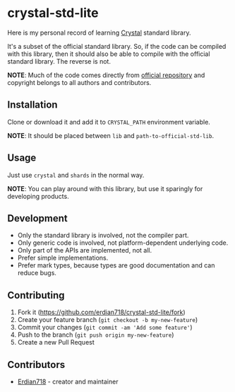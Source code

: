 # crystal-std-lite

Here is my personal record of learning [Crystal](https://crystal-lang.org) standard library.

It's a subset of the official standard library. So, if the code can be compiled with this library, then it should also be able to compile with the official standard library. The reverse is not.

**NOTE**: Much of the code comes directly from [official repository](https://github.com/crystal-lang/crystal) and copyright belongs to all authors and contributors.

## Installation

Clone or download it and add it to `CRYSTAL_PATH` environment variable.

**NOTE**: It should be placed between `lib` and `path-to-official-std-lib`.

## Usage

Just use `crystal` and `shards` in the normal way.

**NOTE**: You can play around with this library, but use it sparingly for developing products.

## Development

* Only the standard library is involved, not the compiler part.
* Only generic code is involved, not platform-dependent underlying code.
* Only part of the APIs are implemented, not all.
* Prefer simple implementations.
* Prefer mark types, because types are good documentation and can reduce bugs.

## Contributing

1. Fork it (<https://github.com/erdian718/crystal-std-lite/fork>)
2. Create your feature branch (`git checkout -b my-new-feature`)
3. Commit your changes (`git commit -am 'Add some feature'`)
4. Push to the branch (`git push origin my-new-feature`)
5. Create a new Pull Request

## Contributors

- [Erdian718](https://github.com/erdian718) - creator and maintainer
